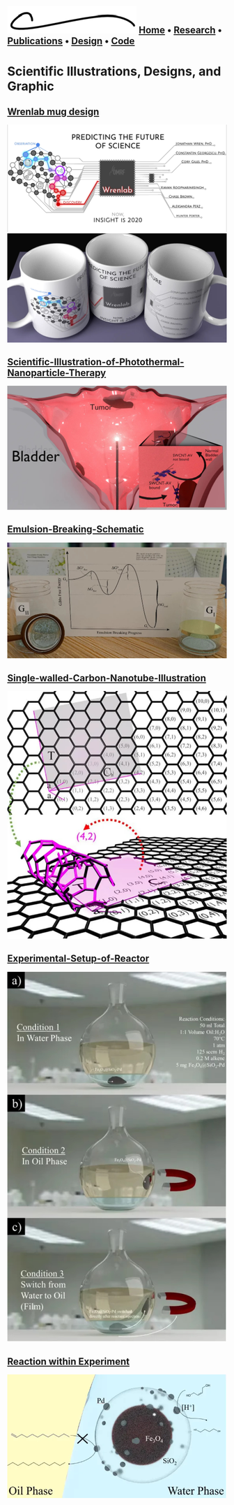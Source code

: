 ![](images/logo.png)
[Home]("https://chasebrown.io") • [Research](research.md) • [Publications](https://scholar.google.com/citations?user=qjRD8Z8AAAAJ) • [Design](design.md) • [Code](https://github.com/chasealanbrown.html)
---
# Scientific Illustrations, Designs, and Graphic

## [Wrenlab mug design](#Wrenlab-mug-design)
![](images/mugs_design.jpg)
![](images/mugs.jpg)

## [Scientific-Illustration-of-Photothermal-Nanoparticle-Therapy](#Scientific-Illustration-of-Photothermal-Nanoparticle-Therapy)
![](images/bladder.jpg)

## [Emulsion-Breaking-Schematic](#Emulsion-Breaking-Schematic)
![](images/emulsion_breaking.jpg)
              
## [Single-walled-Carbon-Nanotube-Illustration](#Single-walled-Carbon-Nanotube-Illustration)
![](images/cnt.jpg)
              
## [Experimental-Setup-of-Reactor](#Experimental-Setup-of-Reactor)
![](images/experimental_setup.jpg)

## [Reaction within Experiment](#Reaction-within-Experiment)
![](images/reaction.jpg)
